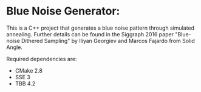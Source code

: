 Blue Noise Generator:
=====================

This is a C++ project that generates a blue noise pattern through simulated annealing. Further details can be found in the Siggraph 2016 paper "Blue-noise Dithered Sampling" by Iliyan Georgiev and Marcos Fajardo from Solid Angle.

Required dependencies are:

* CMake 2.8
* SSE 3
* TBB 4.2